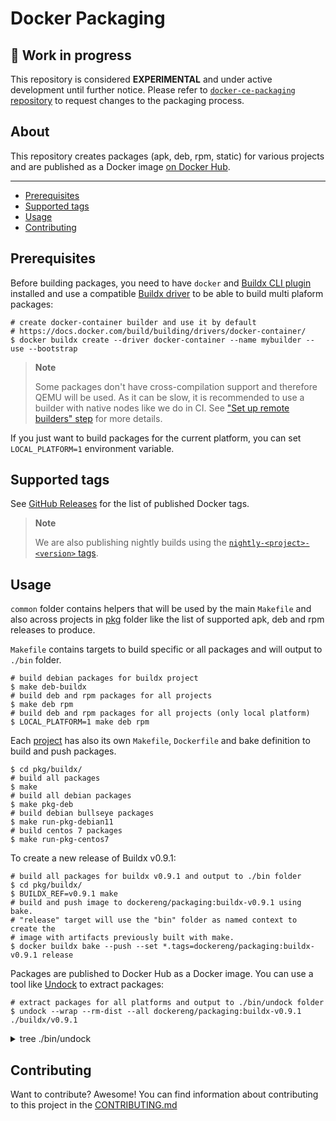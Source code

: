 # Docker Packaging

## :test_tube: Work in progress

This repository is considered **EXPERIMENTAL** and under active development
until further notice. Please refer to [`docker-ce-packaging` repository](https://github.com/docker/docker-ce-packaging)
to request changes to the packaging process.

## About

This repository creates packages (apk, deb, rpm, static) for various projects
and are published as a Docker image [on Docker Hub](https://hub.docker.com/r/dockereng/packaging).

___

* [Prerequisites](#prerequisites)
* [Supported tags](#supported-tags)
* [Usage](#usage)
* [Contributing](#contributing)

## Prerequisites

Before building packages, you need to have `docker` and [Buildx CLI plugin](https://docs.docker.com/build/buildx/install/)
installed and use a compatible [Buildx driver](https://docs.docker.com/build/building/drivers/)
to be able to build multi plaform packages:

```shell
# create docker-container builder and use it by default
# https://docs.docker.com/build/building/drivers/docker-container/
$ docker buildx create --driver docker-container --name mybuilder --use --bootstrap
```

> **Note**
>
> Some packages don't have cross-compilation support and therefore QEMU will
> be used. As it can be slow, it is recommended to use a builder with native
> nodes like we do in CI. See ["Set up remote builders" step](.github/workflows/.release.yml)
> for more details.

If you just want to build packages for the current platform, you can set
`LOCAL_PLATFORM=1` environment variable.

## Supported tags

See [GitHub Releases](https://github.com/docker/packaging/releases) for the
list of published Docker tags.

> **Note**
>
> We are also publishing nightly builds using the
> [`nightly-<project>-<version>` tags](https://hub.docker.com/r/dockereng/packaging/tags?page=1&name=nightly-).

## Usage

`common` folder contains helpers that will be used by the main `Makefile` and
also across projects in [pkg](pkg) folder like the list of supported apk, deb
and rpm releases to produce.

`Makefile` contains targets to build specific or all packages and will output
to `./bin` folder.

```shell
# build debian packages for buildx project
$ make deb-buildx
# build deb and rpm packages for all projects
$ make deb rpm
# build deb and rpm packages for all projects (only local platform)
$ LOCAL_PLATFORM=1 make deb rpm
```

Each [project](pkg) has also its own `Makefile`, `Dockerfile` and bake
definition to build and push packages.

```shell
$ cd pkg/buildx/
# build all packages
$ make
# build all debian packages
$ make pkg-deb
# build debian bullseye packages
$ make run-pkg-debian11
# build centos 7 packages
$ make run-pkg-centos7
```

To create a new release of Buildx v0.9.1:

```shell
# build all packages for buildx v0.9.1 and output to ./bin folder
$ cd pkg/buildx/ 
$ BUILDX_REF=v0.9.1 make
# build and push image to dockereng/packaging:buildx-v0.9.1 using bake.
# "release" target will use the "bin" folder as named context to create the
# image with artifacts previously built with make.
$ docker buildx bake --push --set *.tags=dockereng/packaging:buildx-v0.9.1 release
```

Packages are published to Docker Hub as a Docker image. You can use a tool like [Undock](https://github.com/crazy-max/undock)
to extract packages:

```shell
# extract packages for all platforms and output to ./bin/undock folder
$ undock --wrap --rm-dist --all dockereng/packaging:buildx-v0.9.1 ./buildx/v0.9.1
```

<details>
  <summary>tree ./bin/undock</summary>

```
./buildx/v0.9.1/
├── centos
│   ├── 7
│   │   ├── amd64
│   │   │   └── docker-buildx-plugin-0.9.1-1.el7.x86_64.rpm
│   │   └── arm64
│   │       └── docker-buildx-plugin-0.9.1-1.el7.aarch64.rpm
│   ├── 8
│   │   ├── amd64
│   │   │   └── docker-buildx-plugin-0.9.1-1.el8.x86_64.rpm
│   │   └── arm64
│   │       └── docker-buildx-plugin-0.9.1-1.el8.aarch64.rpm
│   └── 9
│       ├── amd64
│       │   └── docker-buildx-plugin-0.9.1-1.el9.x86_64.rpm
│       └── arm64
│           └── docker-buildx-plugin-0.9.1-1.el9.aarch64.rpm
├── debian
│   ├── bullseye
│   │   ├── amd64
│   │   │   ├── docker-buildx-plugin_0.9.1-0_amd64.buildinfo
│   │   │   ├── docker-buildx-plugin_0.9.1-0_amd64.changes
│   │   │   └── docker-buildx-plugin_0.9.1-0_amd64.deb
│   │   ├── arm
│   │   │   ├── v6
│   │   │   │   ├── docker-buildx-plugin_0.9.1-0_armel.buildinfo
│   │   │   │   ├── docker-buildx-plugin_0.9.1-0_armel.changes
│   │   │   │   └── docker-buildx-plugin_0.9.1-0_armel.deb
│   │   │   └── v7
│   │   │       ├── docker-buildx-plugin_0.9.1-0_armhf.buildinfo
│   │   │       ├── docker-buildx-plugin_0.9.1-0_armhf.changes
│   │   │       └── docker-buildx-plugin_0.9.1-0_armhf.deb
│   │   ├── arm64
│   │   │   ├── docker-buildx-plugin_0.9.1-0_arm64.buildinfo
│   │   │   ├── docker-buildx-plugin_0.9.1-0_arm64.changes
│   │   │   └── docker-buildx-plugin_0.9.1-0_arm64.deb
│   │   └── s390x
│   │       ├── docker-buildx-plugin_0.9.1-0_s390x.buildinfo
│   │       ├── docker-buildx-plugin_0.9.1-0_s390x.changes
│   │       └── docker-buildx-plugin_0.9.1-0_s390x.deb
│   └── buster
│       ├── amd64
│       │   ├── docker-buildx-plugin_0.9.1-0_amd64.buildinfo
│       │   ├── docker-buildx-plugin_0.9.1-0_amd64.changes
│       │   └── docker-buildx-plugin_0.9.1-0_amd64.deb
│       ├── arm
│       │   └── v7
│       │       ├── docker-buildx-plugin_0.9.1-0_armhf.buildinfo
│       │       ├── docker-buildx-plugin_0.9.1-0_armhf.changes
│       │       └── docker-buildx-plugin_0.9.1-0_armhf.deb
│       └── arm64
│           ├── docker-buildx-plugin_0.9.1-0_arm64.buildinfo
│           ├── docker-buildx-plugin_0.9.1-0_arm64.changes
│           └── docker-buildx-plugin_0.9.1-0_arm64.deb
├── fedora
│   ├── 35
│   │   ├── amd64
│   │   │   └── docker-buildx-plugin-0.9.1-1.fc35.x86_64.rpm
│   │   ├── arm64
│   │   │   └── docker-buildx-plugin-0.9.1-1.fc35.aarch64.rpm
│   │   └── s390x
│   │       └── docker-buildx-plugin-0.9.1-1.fc35.s390x.rpm
│   ├── 36
│   │   ├── amd64
│   │   │   └── docker-buildx-plugin-0.9.1-1.fc36.x86_64.rpm
│   │   ├── arm64
│   │   │   └── docker-buildx-plugin-0.9.1-1.fc36.aarch64.rpm
│   │   └── s390x
│   │       └── docker-buildx-plugin-0.9.1-1.fc36.s390x.rpm
│   └── 37
│       ├── amd64
│       │   └── docker-buildx-plugin-0.9.1-1.fc37.x86_64.rpm
│       ├── arm64
│       │   └── docker-buildx-plugin-0.9.1-1.fc37.aarch64.rpm
│       └── s390x
│           └── docker-buildx-plugin-0.9.1-1.fc37.s390x.rpm
├── oraclelinux
│   ├── 7
│   │   ├── amd64
│   │   │   └── docker-buildx-plugin-0.9.1-1.el7.x86_64.rpm
│   │   └── arm64
│   │       └── docker-buildx-plugin-0.9.1-1.el7.aarch64.rpm
│   ├── 8
│   │   ├── amd64
│   │   │   └── docker-buildx-plugin-0.9.1-1.el8.x86_64.rpm
│   │   └── arm64
│   │       └── docker-buildx-plugin-0.9.1-1.el8.aarch64.rpm
│   └── 9
│       ├── amd64
│       │   └── docker-buildx-plugin-0.9.1-1.el9.x86_64.rpm
│       └── arm64
│           └── docker-buildx-plugin-0.9.1-1.el9.aarch64.rpm
├── raspbian
│   ├── bullseye
│   │   └── arm
│   │       └── v7
│   │           ├── docker-buildx-plugin_0.9.1-0_armhf.buildinfo
│   │           ├── docker-buildx-plugin_0.9.1-0_armhf.changes
│   │           └── docker-buildx-plugin_0.9.1-0_armhf.deb
│   └── buster
│       └── arm
│           └── v7
│               ├── docker-buildx-plugin_0.9.1-0_armhf.buildinfo
│               ├── docker-buildx-plugin_0.9.1-0_armhf.changes
│               └── docker-buildx-plugin_0.9.1-0_armhf.deb
├── static
│   ├── darwin
│   │   ├── amd64
│   │   │   └── docker-buildx-plugin_0.9.1.tgz
│   │   └── arm64
│   │       └── docker-buildx-plugin_0.9.1.tgz
│   ├── linux
│   │   ├── amd64
│   │   │   └── docker-buildx-plugin_0.9.1.tgz
│   │   ├── arm
│   │   │   ├── v6
│   │   │   │   └── docker-buildx-plugin_0.9.1.tgz
│   │   │   └── v7
│   │   │       └── docker-buildx-plugin_0.9.1.tgz
│   │   ├── arm64
│   │   │   └── docker-buildx-plugin_0.9.1.tgz
│   │   ├── riscv64
│   │   │   └── docker-buildx-plugin_0.9.1.tgz
│   │   └── s390x
│   │       └── docker-buildx-plugin_0.9.1.tgz
│   └── windows
│       ├── amd64
│       │   └── docker-buildx-plugin_0.9.1.zip
│       └── arm64
│           └── docker-buildx-plugin_0.9.1.zip
└── ubuntu
    ├── bionic
    │   ├── amd64
    │   │   ├── docker-buildx-plugin_0.9.1-0_amd64.buildinfo
    │   │   ├── docker-buildx-plugin_0.9.1-0_amd64.changes
    │   │   └── docker-buildx-plugin_0.9.1-0_amd64.deb
    │   ├── arm
    │   │   └── v7
    │   │       ├── docker-buildx-plugin_0.9.1-0_armhf.buildinfo
    │   │       ├── docker-buildx-plugin_0.9.1-0_armhf.changes
    │   │       └── docker-buildx-plugin_0.9.1-0_armhf.deb
    │   ├── arm64
    │   │   ├── docker-buildx-plugin_0.9.1-0_arm64.buildinfo
    │   │   ├── docker-buildx-plugin_0.9.1-0_arm64.changes
    │   │   └── docker-buildx-plugin_0.9.1-0_arm64.deb
    │   └── s390x
    │       ├── docker-buildx-plugin_0.9.1-0_s390x.buildinfo
    │       ├── docker-buildx-plugin_0.9.1-0_s390x.changes
    │       └── docker-buildx-plugin_0.9.1-0_s390x.deb
    ├── focal
    │   ├── amd64
    │   │   ├── docker-buildx-plugin_0.9.1-0_amd64.buildinfo
    │   │   ├── docker-buildx-plugin_0.9.1-0_amd64.changes
    │   │   └── docker-buildx-plugin_0.9.1-0_amd64.deb
    │   ├── arm
    │   │   └── v7
    │   │       ├── docker-buildx-plugin_0.9.1-0_armhf.buildinfo
    │   │       ├── docker-buildx-plugin_0.9.1-0_armhf.changes
    │   │       └── docker-buildx-plugin_0.9.1-0_armhf.deb
    │   ├── arm64
    │   │   ├── docker-buildx-plugin_0.9.1-0_arm64.buildinfo
    │   │   ├── docker-buildx-plugin_0.9.1-0_arm64.changes
    │   │   └── docker-buildx-plugin_0.9.1-0_arm64.deb
    │   └── s390x
    │       ├── docker-buildx-plugin_0.9.1-0_s390x.buildinfo
    │       ├── docker-buildx-plugin_0.9.1-0_s390x.changes
    │       └── docker-buildx-plugin_0.9.1-0_s390x.deb
    └── jammy
        ├── amd64
        │   ├── docker-buildx-plugin_0.9.1-0_amd64.buildinfo
        │   ├── docker-buildx-plugin_0.9.1-0_amd64.changes
        │   └── docker-buildx-plugin_0.9.1-0_amd64.deb
        ├── arm
        │   └── v7
        │       ├── docker-buildx-plugin_0.9.1-0_armhf.buildinfo
        │       ├── docker-buildx-plugin_0.9.1-0_armhf.changes
        │       └── docker-buildx-plugin_0.9.1-0_armhf.deb
        ├── arm64
        │   ├── docker-buildx-plugin_0.9.1-0_arm64.buildinfo
        │   ├── docker-buildx-plugin_0.9.1-0_arm64.changes
        │   └── docker-buildx-plugin_0.9.1-0_arm64.deb
        └── s390x
            ├── docker-buildx-plugin_0.9.1-0_s390x.buildinfo
            ├── docker-buildx-plugin_0.9.1-0_s390x.changes
            └── docker-buildx-plugin_0.9.1-0_s390x.deb

87 directories, 97 files
```
</details>

## Contributing

Want to contribute? Awesome! You can find information about contributing to
this project in the [CONTRIBUTING.md](/.github/CONTRIBUTING.md)

